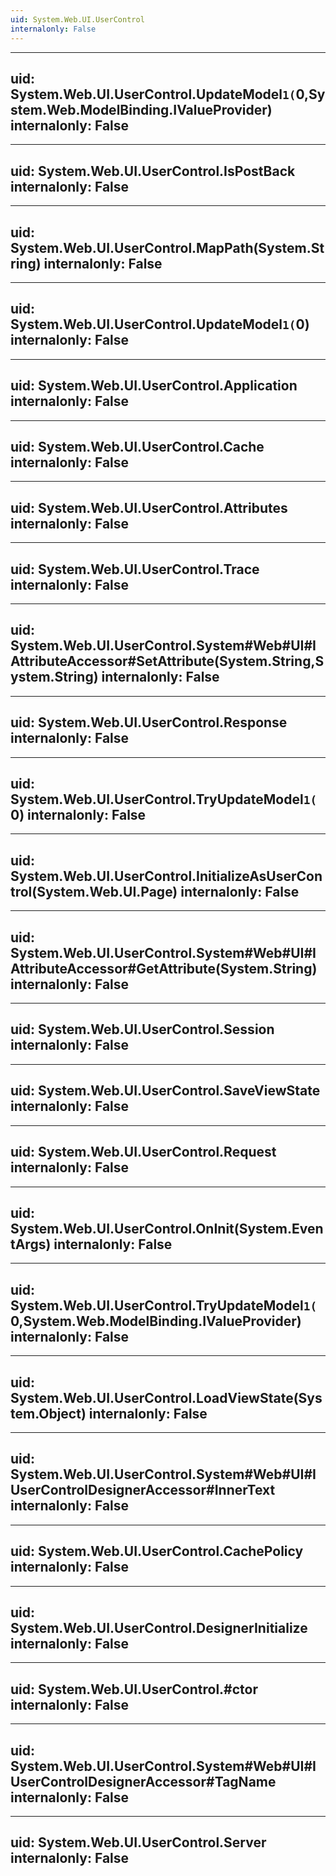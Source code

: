 ```yaml
---
uid: System.Web.UI.UserControl
internalonly: False
---
```


---
uid: System.Web.UI.UserControl.UpdateModel``1(``0,System.Web.ModelBinding.IValueProvider)
internalonly: False
---

---
uid: System.Web.UI.UserControl.IsPostBack
internalonly: False
---

---
uid: System.Web.UI.UserControl.MapPath(System.String)
internalonly: False
---

---
uid: System.Web.UI.UserControl.UpdateModel``1(``0)
internalonly: False
---

---
uid: System.Web.UI.UserControl.Application
internalonly: False
---

---
uid: System.Web.UI.UserControl.Cache
internalonly: False
---

---
uid: System.Web.UI.UserControl.Attributes
internalonly: False
---

---
uid: System.Web.UI.UserControl.Trace
internalonly: False
---

---
uid: System.Web.UI.UserControl.System#Web#UI#IAttributeAccessor#SetAttribute(System.String,System.String)
internalonly: False
---

---
uid: System.Web.UI.UserControl.Response
internalonly: False
---

---
uid: System.Web.UI.UserControl.TryUpdateModel``1(``0)
internalonly: False
---

---
uid: System.Web.UI.UserControl.InitializeAsUserControl(System.Web.UI.Page)
internalonly: False
---

---
uid: System.Web.UI.UserControl.System#Web#UI#IAttributeAccessor#GetAttribute(System.String)
internalonly: False
---

---
uid: System.Web.UI.UserControl.Session
internalonly: False
---

---
uid: System.Web.UI.UserControl.SaveViewState
internalonly: False
---

---
uid: System.Web.UI.UserControl.Request
internalonly: False
---

---
uid: System.Web.UI.UserControl.OnInit(System.EventArgs)
internalonly: False
---

---
uid: System.Web.UI.UserControl.TryUpdateModel``1(``0,System.Web.ModelBinding.IValueProvider)
internalonly: False
---

---
uid: System.Web.UI.UserControl.LoadViewState(System.Object)
internalonly: False
---

---
uid: System.Web.UI.UserControl.System#Web#UI#IUserControlDesignerAccessor#InnerText
internalonly: False
---

---
uid: System.Web.UI.UserControl.CachePolicy
internalonly: False
---

---
uid: System.Web.UI.UserControl.DesignerInitialize
internalonly: False
---

---
uid: System.Web.UI.UserControl.#ctor
internalonly: False
---

---
uid: System.Web.UI.UserControl.System#Web#UI#IUserControlDesignerAccessor#TagName
internalonly: False
---

---
uid: System.Web.UI.UserControl.Server
internalonly: False
---

